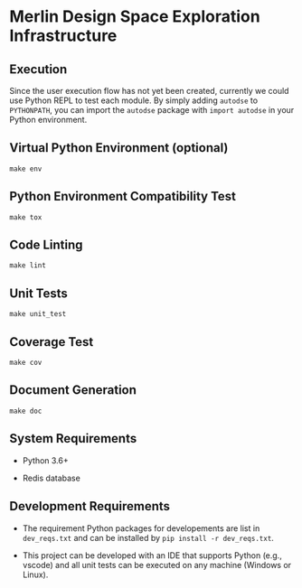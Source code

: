 Merlin Design Space Exploration Infrastructure
==============================================

Execution
---------
Since the user execution flow has not yet been created, currently we could use Python REPL to test each module.
By simply adding `autodse` to `PYTHONPATH`, you can import the `autodse` package with `import autodse` in your
Python environment.

Virtual Python Environment (optional)
-------------------------------------
`make env`

Python Environment Compatibility Test
-------------------------------------
`make tox`

Code Linting
------------
`make lint`

Unit Tests
----------
`make unit_test`

Coverage Test
-------------
`make cov`

Document Generation
-------------------
`make doc`

System Requirements
-------------------
* Python 3.6+

* Redis database

Development Requirements
------------------------
* The requirement Python packages for developements are list in `dev_reqs.txt` and can be installed
by `pip install -r dev_reqs.txt`.

* This project can be developed with an IDE that supports Python (e.g., vscode) and all unit tests
can be executed on any machine (Windows or Linux).

